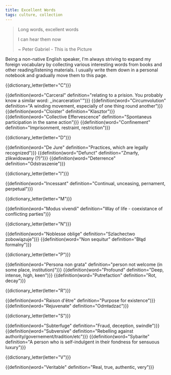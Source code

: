 ```yaml
---
title: Excellent Words
tags: culture, collection
---
```


>Long words, excellent words
>
>I can hear them now
>
>~ Peter Gabriel - This is the Picture

Being a non-native English speaker, I'm always striving to expand my foreign
vocabulary by collecting various interesting words from books and other
reading/listening materials. I usually write them down in a personal
notebook and gradually move them to this page.


{{dictionary_letter(letter="C")}}

{{definition(word="Carceral" definition="relating to a prision. You probably know a similar word: ,,incarceration''")}}
{{definition(word="Circumvolution" definition="A winding movement, especially of one thing round another")}}
{{definition(word="Cloister" definition="Klasztor")}}
{{definition(word="Collective Effervescence" definition="Spontaneus participation in the same action")}}
{{definition(word="Confinement" definition="Imprisonment, restraint, restriction")}}

{{dictionary_letter(letter="D")}}

{{definition(word="De Jure" definition="Practices, which are legally recognized")}}
{{definition(word="Defunct" definition="Zmarły, zlikwidowany (?)")}}
{{definition(word="Deterrence" definition="Odstraszenie")}}

{{dictionary_letter(letter="I")}}

{{definition(word="Incessant" definition="Continual, unceasing, pernament, perpetual")}}

{{dictionary_letter(letter="M")}}

{{definition(word="Modus vivendi" definition="Way of life - coexistance of conflicting parties")}}

{{dictionary_letter(letter="N")}}

{{definition(word="Noblesse oblige" definition="Szlachectwo zobowiązuje")}}
{{definition(word="Non sequitur" definition="Błąd formalny")}}

{{dictionary_letter(letter="P")}}

{{definition(word="Persona non grata" definition="person not welcome (in some place, institution)")}}
{{definition(word="Profound" definition="Deep, intense, high, keen")}}
{{definition(word="Putrefaction" definition="Rot, decay")}}

{{dictionary_letter(letter="R")}}

{{definition(word="Raison d'être" definition="Purpose for existence")}}
{{definition(word="Rejuvenate" definition="Odmładzać")}}

{{dictionary_letter(letter="S")}}

{{definition(word="Subterfuge" definition="Fraud, deception, swindle")}}
{{definition(word="Subversive" definition="Rebelling against authority/governement/tradition/etc")}}
{{definition(word="Sybarite" definition="A person who is self-indulgent in their fondness for sensuous luxury")}}

{{dictionary_letter(letter="V")}}

{{definition(word="Veritable" definition="Real, true, authentic, very")}}
